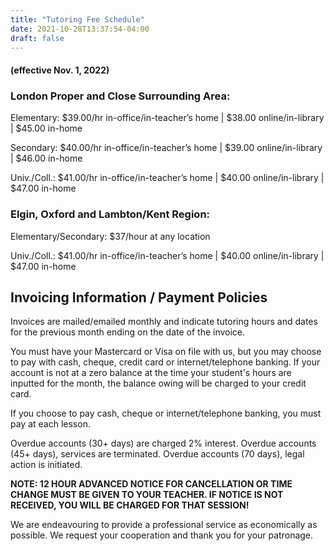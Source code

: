 ```yaml
---
title: "Tutoring Fee Schedule"
date: 2021-10-28T13:37:54-04:00
draft: false
---
```


#### (effective Nov. 1, 2022)
### London Proper and Close Surrounding Area:

Elementary: $39.00/hr in-office/in-teacher’s home | $38.00 online/in-library | $45.00 in-home

Secondary: $40.00/hr in-office/in-teacher’s home | $39.00 online/in-library | $46.00 in-home

Univ./Coll.: $41.00/hr in-office/in-teacher’s home | $40.00 online/in-library | $47.00 in-home

### Elgin, Oxford and Lambton/Kent Region:

Elementary/Secondary: $37/hour at any location

Univ./Coll.: $41.00/hr in-office/in-teacher’s home | $40.00 online/in-library | $47.00 in-home

## Invoicing Information / Payment Policies
Invoices are mailed/emailed monthly and indicate tutoring hours and dates for the previous month ending on the date of the invoice.

 You must have your Mastercard or Visa on file with us, but you may choose to pay with cash, cheque, credit card or internet/telephone banking. If your account is not at a zero balance at the time your student's hours are inputted for the month, the balance owing will be charged to your credit card.

If you choose to pay cash, cheque or internet/telephone banking, you must pay at each lesson.

Overdue accounts (30+ days) are charged 2% interest. Overdue accounts (45+ days), services are terminated. Overdue accounts (70 days), legal action is initiated.

**NOTE: 12 HOUR ADVANCED NOTICE FOR CANCELLATION OR TIME CHANGE MUST BE GIVEN TO YOUR TEACHER. IF NOTICE IS NOT RECEIVED, YOU WILL BE CHARGED FOR THAT SESSION!**

We are endeavouring to provide a professional service as economically as possible. We request your cooperation and thank you for your patronage.